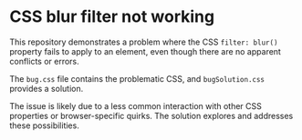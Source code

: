 # CSS blur filter not working
This repository demonstrates a problem where the CSS `filter: blur()` property fails to apply to an element, even though there are no apparent conflicts or errors.

The `bug.css` file contains the problematic CSS, and `bugSolution.css` provides a solution.

The issue is likely due to a less common interaction with other CSS properties or browser-specific quirks.  The solution explores and addresses these possibilities.